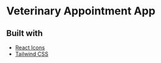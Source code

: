 # Veterinary Appointment App

## Built with
- [React Icons](https://react-icons.github.io/react-icons)
- [Tailwind CSS](https://tailwindcss.com/)
